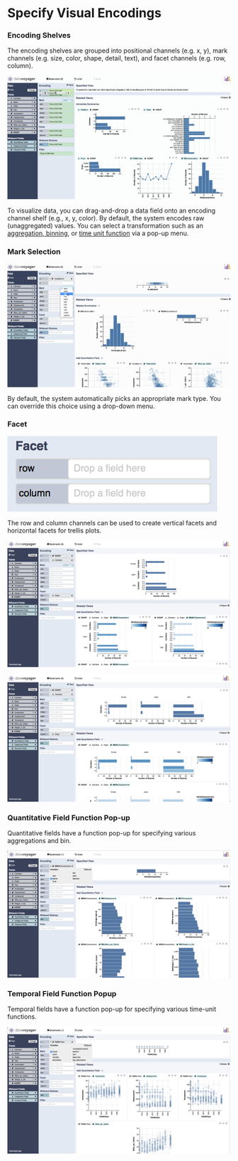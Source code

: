 # Specify Visual Encodings

### Encoding Shelves

The encoding shelves are grouped into positional channels \(e.g. x, y\), mark channels \(e.g. size, color, shape, detail, text\), and facet channels \(e.g. row, column\). 

![](../.gitbook/assets/drag_to_encoding_shelf.gif)

To visualize data, you can drag-and-drop a data field onto an encoding channel shelf \(e.g., x, y, color\). By default, the system encodes raw \(unaggregated\) values. You can select a transformation such as an [aggregation, binning](https://data-voyager.gitbook.io/voyager/visualizing-data/specify-visual-encodings#quantitative-field-function-pop-up), or [time unit function](https://data-voyager.gitbook.io/voyager/visualizing-data/specify-visual-encodings#temporal-field-function-popup) via a pop-up menu.

### Mark Selection

![](../.gitbook/assets/mark_selection.gif)

By default, the system automatically picks an appropriate mark type. You can override this choice using a drop-down menu.

### Facet

![](../.gitbook/assets/screen-shot-2018-05-21-at-7.46.58-pm.png)

The row and column channels can be used to create vertical facets and horizontal facets for trellis plots.

![Row is used for vertical facets.](../.gitbook/assets/screen-shot-2018-05-21-at-7.45.02-pm.png)

![Column is used for horizontal facets.](../.gitbook/assets/screen-shot-2018-05-21-at-7.46.30-pm.png)

### Quantitative Field Function Pop-up

Quantitative fields have a function pop-up for specifying various aggregations and bin.

![](../.gitbook/assets/screen-shot-2018-05-21-at-8.18.25-pm.png)

### Temporal Field Function Popup

Temporal fields have a function pop-up for specifying various time-unit functions.

![](../.gitbook/assets/screen-shot-2018-05-21-at-8.19.04-pm.png)

